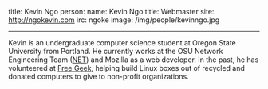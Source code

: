 title: Kevin Ngo
person:
    name: Kevin Ngo
    title: Webmaster
    site: http://ngokevin.com
    irc: ngoke
    image: /img/people/kevinngo.jpg

---

Kevin is an undergraduate computer science student at Oregon State University
from Portland. He currently works at the OSU Network Engineering Team
([NET][net]) and Mozilla as a web developer. In the past, he has volunteered at
[Free Geek][freegeek], helping build Linux boxes out of recycled and donated
computers to give to non-profit organizations.

[net]: http://oregonstate.edu/net
[freegeek]: http://freegeek.org
